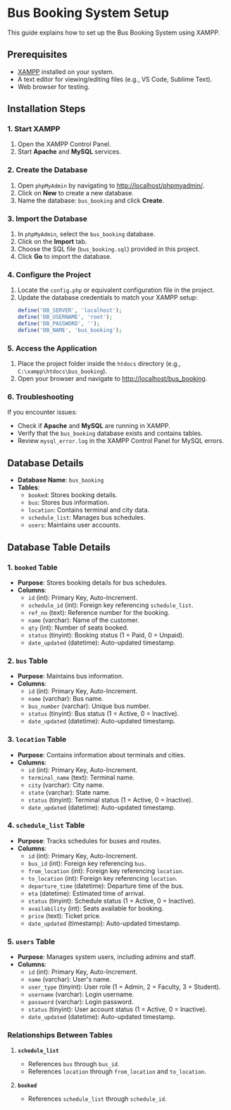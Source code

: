 
# Bus Booking System Setup

This guide explains how to set up the Bus Booking System using XAMPP.

## Prerequisites
- [XAMPP](https://www.apachefriends.org/) installed on your system.
- A text editor for viewing/editing files (e.g., VS Code, Sublime Text).
- Web browser for testing.

## Installation Steps

### 1. Start XAMPP
1. Open the XAMPP Control Panel.
2. Start **Apache** and **MySQL** services.

### 2. Create the Database
1. Open `phpMyAdmin` by navigating to [http://localhost/phpmyadmin/](http://localhost/phpmyadmin/).
2. Click on **New** to create a new database.
3. Name the database: `bus_booking` and click **Create**.

### 3. Import the Database
1. In `phpMyAdmin`, select the `bus_booking` database.
2. Click on the **Import** tab.
3. Choose the SQL file (`bus_booking.sql`) provided in this project.
4. Click **Go** to import the database.

### 4. Configure the Project
1. Locate the `config.php` or equivalent configuration file in the project.
2. Update the database credentials to match your XAMPP setup:
   ```php
   define('DB_SERVER', 'localhost');
   define('DB_USERNAME', 'root');
   define('DB_PASSWORD', '');
   define('DB_NAME', 'bus_booking');
   ```

### 5. Access the Application
1. Place the project folder inside the `htdocs` directory (e.g., `C:\xampp\htdocs\bus_booking`).
2. Open your browser and navigate to [http://localhost/bus_booking](http://localhost/bus_booking).

### 6. Troubleshooting
If you encounter issues:
- Check if **Apache** and **MySQL** are running in XAMPP.
- Verify that the `bus_booking` database exists and contains tables.
- Review `mysql_error.log` in the XAMPP Control Panel for MySQL errors.

## Database Details
- **Database Name**: `bus_booking`
- **Tables**:
  - `booked`: Stores booking details.
  - `bus`: Stores bus information.
  - `location`: Contains terminal and city data.
  - `schedule_list`: Manages bus schedules.
  - `users`: Maintains user accounts.


## Database Table Details

### 1. `booked` Table
- **Purpose**: Stores booking details for bus schedules.
- **Columns**:
  - `id` (int): Primary Key, Auto-Increment.
  - `schedule_id` (int): Foreign key referencing `schedule_list`.
  - `ref_no` (text): Reference number for the booking.
  - `name` (varchar): Name of the customer.
  - `qty` (int): Number of seats booked.
  - `status` (tinyint): Booking status (1 = Paid, 0 = Unpaid).
  - `date_updated` (datetime): Auto-updated timestamp.

### 2. `bus` Table
- **Purpose**: Maintains bus information.
- **Columns**:
  - `id` (int): Primary Key, Auto-Increment.
  - `name` (varchar): Bus name.
  - `bus_number` (varchar): Unique bus number.
  - `status` (tinyint): Bus status (1 = Active, 0 = Inactive).
  - `date_updated` (datetime): Auto-updated timestamp.

### 3. `location` Table
- **Purpose**: Contains information about terminals and cities.
- **Columns**:
  - `id` (int): Primary Key, Auto-Increment.
  - `terminal_name` (text): Terminal name.
  - `city` (varchar): City name.
  - `state` (varchar): State name.
  - `status` (tinyint): Terminal status (1 = Active, 0 = Inactive).
  - `date_updated` (datetime): Auto-updated timestamp.

### 4. `schedule_list` Table
- **Purpose**: Tracks schedules for buses and routes.
- **Columns**:
  - `id` (int): Primary Key, Auto-Increment.
  - `bus_id` (int): Foreign key referencing `bus`.
  - `from_location` (int): Foreign key referencing `location`.
  - `to_location` (int): Foreign key referencing `location`.
  - `departure_time` (datetime): Departure time of the bus.
  - `eta` (datetime): Estimated time of arrival.
  - `status` (tinyint): Schedule status (1 = Active, 0 = Inactive).
  - `availability` (int): Seats available for booking.
  - `price` (text): Ticket price.
  - `date_updated` (timestamp): Auto-updated timestamp.

### 5. `users` Table
- **Purpose**: Manages system users, including admins and staff.
- **Columns**:
  - `id` (int): Primary Key, Auto-Increment.
  - `name` (varchar): User's name.
  - `user_type` (tinyint): User role (1 = Admin, 2 = Faculty, 3 = Student).
  - `username` (varchar): Login username.
  - `password` (varchar): Login password.
  - `status` (tinyint): User account status (1 = Active, 0 = Inactive).
  - `date_updated` (datetime): Auto-updated timestamp.

### Relationships Between Tables
1. **`schedule_list`**
   - References `bus` through `bus_id`.
   - References `location` through `from_location` and `to_location`.

2. **`booked`**
   - References `schedule_list` through `schedule_id`.
